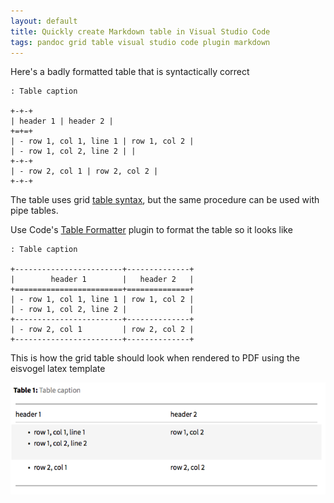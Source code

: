 ```yaml
---
layout: default
title: Quickly create Markdown table in Visual Studio Code
tags: pandoc grid table visual studio code plugin markdown
---
```


Here's a badly formatted table that is syntactically correct

```text
: Table caption

+-+-+
| header 1 | header 2 |
+=+=+
| - row 1, col 1, line 1 | row 1, col 2 |
| - row 1, col 2, line 2 | |
+-+-+
| - row 2, col 1 | row 2, col 2 |
+-+-+
```

The table uses grid [table syntax](https://pandoc.org/MANUAL.html#tables), but the same procedure can be used with pipe tables.

Use Code's [Table Formatter](https://marketplace.visualstudio.com/items?itemName=shuworks.vscode-table-formatter) plugin to format the table so it looks like

```text
: Table caption

+------------------------+--------------+
|        header 1        |   header 2   |
+========================+==============+
| - row 1, col 1, line 1 | row 1, col 2 |
| - row 1, col 2, line 2 |              |
+------------------------+--------------+
| - row 2, col 1         | row 2, col 2 |
+------------------------+--------------+
```

This is how the grid table should look when rendered to PDF using the eisvogel latex template

![Grid Table rendered to PDF by Pandoc](/assets/img/pandoc-pdf-grid-table.png)
